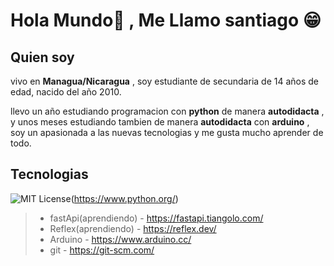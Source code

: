 # Hola Mundo👋 , Me Llamo santiago 😁

## Quien soy
vivo en __Managua/Nicaragua__ , soy estudiante de secundaria de 14 años de edad, nacido del año 2010.

llevo un año estudiando programacion con **python** de manera __autodidacta__ , y unos meses estudiando tambien de manera __autodidacta__ con __arduino__ , soy un apasionada a las nuevas tecnologias y me gusta mucho aprender de todo.

## Tecnologias

![MIT License]([https://img.shields.io/badge/License-MIT-green.svg])(https://www.python.org/)
> - fastApi(aprendiendo) - https://fastapi.tiangolo.com/
> - Reflex(aprendiendo) - https://reflex.dev/
> - Arduino - https://www.arduino.cc/
> - git - https://git-scm.com/
